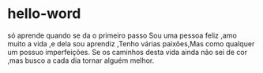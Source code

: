 # hello-word
só aprende  quando se da o primeiro passo
Sou  uma pessoa feliz ,amo muito a vida ,e dela  sou aprendiz ,Tenho várias paixões,Mas como qualquer um possuo imperfeições.
Se os caminhos desta vida  ainda não sei de cor ,mas busco a cada dia  tornar alguém melhor.

